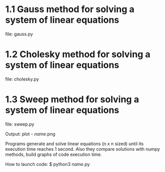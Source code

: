 1.1 Gauss method for solving a system of linear equations
=====================================================
file: gauss.py

1.2 Cholesky method for solving a system of linear equations
=====================================================
file: cholesky.py

1.3 Sweep method for solving a system of linear equations
=====================================================
file: sweep.py

Output:
plot - *name*.png

Programs generate and solve linear equations (n x n sized) until its execution time reaches 1 second.
Also they compare solutions with numpy methods, build graphs of code execution time. 

How to launch code: $ python3 *name*.py
